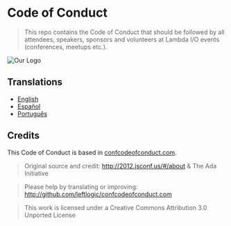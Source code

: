 # Code of Conduct

> This repo contains the Code of Conduct that should be followed by all attendees,
speakers, sponsors and volunteers at Lambda I/O events (conferences, meetups etc.).

![Our Logo](https://raw.githubusercontent.com/lambda-io/manifest/master/banner.png)

## Translations

- [English](en/)
- [Español](es/)
- [Português](pt/)

## Credits

This Code of Conduct is based in [confcodeofconduct.com](http://confcodeofconduct.com/).

> Original source and credit: http://2012.jsconf.us/#/about & The Ada Initiative

> Please help by translating or improving: http://github.com/leftlogic/confcodeofconduct.com

> This work is licensed under a Creative Commons Attribution 3.0 Unported License
